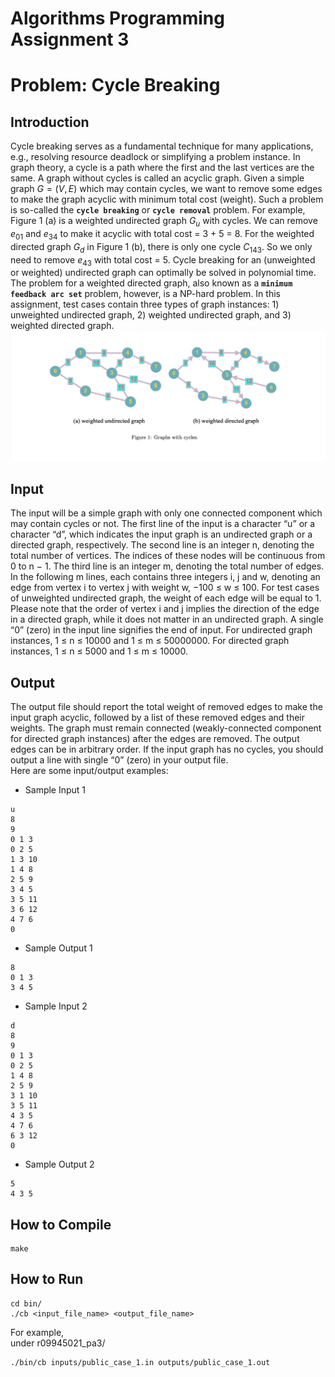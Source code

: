 # Algorithms Programming Assignment 3
# Problem: Cycle Breaking

## Introduction
Cycle breaking serves as a fundamental technique for many applications, e.g., resolving resource deadlock or simplifying a problem instance. In graph theory, a cycle is a path where the first and the last vertices are the same. A graph without cycles is called an acyclic graph. Given a simple graph $G = (V, E)$ which may contain cycles, we want to remove some edges to make the graph acyclic with minimum total cost (weight). Such a problem is so-called the **`cycle breaking`** or **`cycle removal`** problem. For example, Figure 1 (a) is a weighted undirected graph $G_u$ with cycles. We can remove $e_{01}$ and $e_{34}$ to make it acyclic with total cost = 3 + 5 = 8. For the weighted directed graph $G_d$ in Figure 1 (b), there is only one cycle $C_{143}$. So we only need to remove $e_{43}$ with total cost = 5. Cycle breaking for an (unweighted or weighted) undirected graph can optimally be solved in polynomial time. The problem for a weighted directed graph, also known as a **`minimum feedback arc set`** problem, however, is a NP-hard problem. In this assignment, test cases contain three types of graph instances: 1) unweighted undirected graph, 2) weighted undirected graph, and 3) weighted directed graph.
![image](https://github.com/yitinghung/Algorithms/blob/main/r09945021_pa3/figure%201.png)

## Input
The input will be a simple graph with only one connected component which may contain cycles or not. The first line of the input is a character “u” or a character “d”, which indicates the input graph is an undirected graph or a directed graph, respectively. The second line is an integer n, denoting the total number of vertices. The indices of these nodes will be continuous from 0 to n − 1. The third line is an integer m, denoting the total number of edges. In the following m lines, each contains three integers i, j and w, denoting an edge from vertex i to vertex j with weight w, −100 ≤ w ≤ 100. For test cases of unweighted undirected graph, the weight of each edge will be equal to 1. Please note that the order of vertex i and j implies the direction of the edge in a directed graph, while it does not matter in an undirected graph. A single “0” (zero) in the input line signifies the end of input. For undirected graph instances, 1 ≤ n ≤ 10000 and 1 ≤ m ≤ 50000000. For directed graph instances, 1 ≤ n ≤ 5000 and 1 ≤ m ≤ 10000.

## Output
The output file should report the total weight of removed edges to make the input graph acyclic, followed by a list of these removed edges and their weights. The graph must remain connected (weakly-connected component for directed graph instances) after the edges are removed. The output edges can be in arbitrary order. If the input graph has no cycles, you should output a line with single “0” (zero) in your output file.     
Here are some input/output examples:      
* Sample Input 1
```
u
8 
9
0 1 3
0 2 5
1 3 10
1 4 8
2 5 9
3 4 5 
3 5 11
3 6 12
4 7 6
0
```
* Sample Output 1
```
8
0 1 3 
3 4 5
```
* Sample Input 2
```
d
8
9
0 1 3
0 2 5
1 4 8
2 5 9
3 1 10
3 5 11
4 3 5
4 7 6
6 3 12
0
```
* Sample Output 2
```
5
4 3 5
```

## How to Compile
```
make
```

## How to Run
```
cd bin/
./cb <input_file_name> <output_file_name>
```	
For example,     
under r09945021_pa3/
```
./bin/cb inputs/public_case_1.in outputs/public_case_1.out
```

